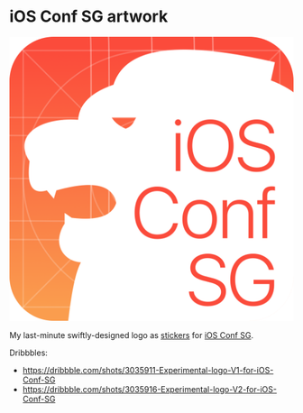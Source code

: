 iOS Conf SG artwork
===

![](iosconfsg-v2.png)

My last-minute swiftly-designed logo as [stickers](https://twitter.com/cheeaun/status/789099088939589632) for [iOS Conf SG](http://iosconf.sg/).

Dribbbles:

- https://dribbble.com/shots/3035911-Experimental-logo-V1-for-iOS-Conf-SG
- https://dribbble.com/shots/3035916-Experimental-logo-V2-for-iOS-Conf-SG
